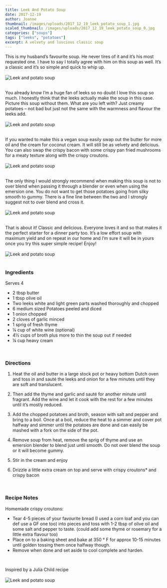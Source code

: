 ```yaml
---
title: Leek And Potato Soup
date: 2017-12-19
author: Joanne
thumbnail: /images/uploads/2017_12_19_leek_potato_soup_1.jpg
scaled_thumbnail: /images/uploads/2017_12_19_leek_potato_soup_0.jpg
categories: ["soups"]
tags: ["leeks", "potatoes"]
excerpt: A velvety and luscious classic soup
---
```


This is my husband’s favourite soup.  He never tires of it and it’s his most requested one.  I have to say I totally agree with him on this soup as well. It’s a classic and it’s so simple and quick to whip up.
<br>
<br>
![Leek and potato soup](/images/uploads/2017_12_19_leek_potato_soup_2.jpg)
<br>
<br>

You already know I’m a huge fan of leeks so no doubt I love this soup so much. I honestly think that the leeks actually make the soup in this case. Picture this soup without them. What are you left with? Just creamy potatoes – not bad but just not the same with the warmness and flavour the leeks add.
<br>
<br>
![Leek and potato soup](/images/uploads/2017_12_19_leek_potato_soup_3.jpg)
<br>
<br>

If you wanted to make this a vegan soup easily swap out the butter for more oil and the cream for coconut cream. It will still be as velvety and delicious. You can also swap the crispy bacon with some crispy pan fried mushrooms for a meaty texture along with the crispy croutons.
<br>
<br>
![Leek and potato soup](/images/uploads/2017_12_19_leek_potato_soup_4.jpg)
<br>
<br>

The only thing I would strongly recommend when making this soup is not to over blend when passing it through a blender or even when using the emersion one.  You do not want to get those potatoes going from silky smooth to gummy.  There is a fine line between the two and I strongly suggest not to over blend and cross it.
<br>
<br>
![Leek and potato soup](/images/uploads/2017_12_19_leek_potato_soup_5.jpg)
<br>
<br>

That is about it! Classic and delicious.  Everyone loves it and so that makes it the perfect starter for a dinner party too.  It’s a low effort soup with maximum yield and on repeat in our home and I’m sure it will be in yours once you try this super simple recipe! Enjoy!
<br>
<br>
![Leek and potato soup](/images/uploads/2017_12_19_leek_potato_soup_6.jpg)
<br>
<br>

### Ingredients
Serves 4

* 2 tbsp butter
* 1 tbsp olive oil
* Two leeks white and light green parts washed thoroughly and chopped
* 6 medium sized Potatoes peeled and diced
* 1 onion chopped
* 2 cloves of garlic minced
* 1 sprig of fresh thyme
* &frac14; cup of white wine (optional)
* 4&frac12; cups of broth plus more to thin the soup out if needed
* &frac14; cup heavy cream
<br>

### Directions

1. Heat the oil and butter in a large stock pot or heavy bottom Dutch oven and toss in and sauté the leeks and onion for a few minutes until they are soft and translucent.

1. Then add the thyme and garlic and sauté for another minute until fragrant. Add the wine and let it cook with the rest for a few minutes until it’s mostly reduced.

1. Add the chopped potatoes and broth, season with salt and pepper and bring to a boil.  Once at a boil, reduce the heat to a simmer and cover pot halfway and simmer until the potatoes are done and can easily be mashed with a fork on the side of the pot.

1. Remove soup from heat, remove the sprig of thyme and use an emersion blender to blend just until smooth. Do not over blend the soup or it will become gummy.

1. Stir in the cream and enjoy

1. Drizzle a little extra cream on top and serve with crispy croutons* and crispy bacon
<br>

### Recipe Notes

Homemade crispy croutons:

* Tear 4-5 pieces of your favourite bread (I used a corn loaf and you can def use a GF one too) into pieces and toss with 1-2 tbsp of olive oil and some salt and pepper to taste. (could add some thyme or rosemary for a little extra flavour too)
* Place on to a baking sheet and bake at 350 ° F for approx 10-15 minutes until golden tossing them once halfway though.
* Remove when done and set aside to cool complete and harden.
<br>

Inspired by a Julia Child recipe
<br>
<br>
![Leek and potato soup](/images/uploads/2017_12_19_leek_potato_soup_7.jpg)

